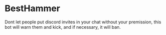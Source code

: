 # BestHammer

Dont let people put discord invites in your chat without your premission, this bot will warn them and kick, and if necessary, it will ban.
